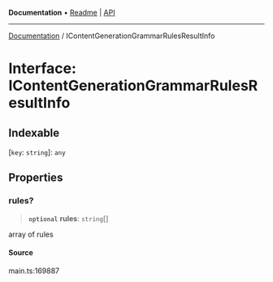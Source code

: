 **Documentation** • [Readme](../README.md) \| [API](../globals.md)

***

[Documentation](../README.md) / IContentGenerationGrammarRulesResultInfo

# Interface: IContentGenerationGrammarRulesResultInfo

## Indexable

 \[`key`: `string`\]: `any`

## Properties

### rules?

> **`optional`** **rules**: `string`[]

array of rules

#### Source

main.ts:169887

